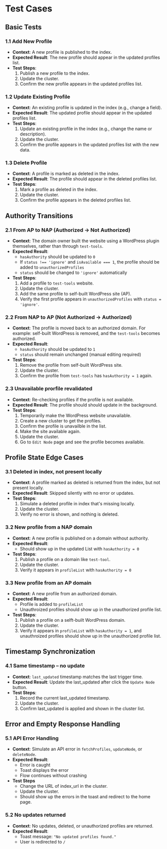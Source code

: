 # Test Cases

## Basic Tests

### 1.1 Add New Profile

- **Context**: A new profile is published to the index.
- **Expected Result**: The new profile should appear in the updated profiles list.
- **Test Steps**:
  1. Publish a new profile to the index.
  2. Update the cluster.
  3. Confirm the new profile appears in the updated profiles list.

### 1.2 Update Existing Profile

- **Context**: An existing profile is updated in the index (e.g., change a field).
- **Expected Result**: The updated profile should appear in the updated profiles list.
- **Test Steps**:
  1. Update an existing profile in the index (e.g., change the name or description).
  2. Update the cluster.
  3. Confirm the profile appears in the updated profiles list with the new data.

### 1.3 Delete Profile

- **Context**: A profile is marked as deleted in the index.
- **Expected Result**: The profile should appear in the deleted profiles list.
- **Test Steps**:
  1. Mark a profile as deleted in the index.
  2. Update the cluster.
  3. Confirm the profile appears in the deleted profiles list.

## Authority Transitions

### 2.1 From AP to NAP (Authorized -> Not Authorized)

- **Context**: The domain owner built the website using a WordPress plugin themselves, rather than through `test-tools`.
- **Expected Result**:
  - `hasAuthority` should be updated to `0`
  - If `status !== 'ignore'` and `isAvailable === 1`, the profile should be added to `unauthorizedProfiles`
  - `status` should be changed to `'ignore'` automatically
- **Test Steps**:
  1. Add a profile to `test-tools` website.
  2. Update the cluster.
  3. Add the same profile to self-built WordPress site (AP).
  4. Verify the first profile appears in `unauthorizedProfiles` with `status = 'ignore'`.

### 2.2 From NAP to AP (Not Authorized -> Authorized)

- **Context**: The profile is moved back to an authorized domain. For example: self-built WordPress is removed, and the `test-tools` becomes authorized.
- **Expected Result**:
  - `hasAuthority` should be updated to `1`
  - `status` should remain unchanged (manual editing required)
- **Test Steps**:
  1. Remove the profile from self-built WordPress site.
  2. Update the cluster.
  3. Confirm the profile from `test-tools` has `hasAuthority = 1` again.

### 2.3 Unavailable prorfile revalidated

- **Context**: Re-checking profiles if the profile is not available.
- **Expected Result**: The profile should should update in the background.
- **Test Steps**:
  1. Temporarily make the WordPress website unavailable.
  2. Create a new cluster to get the profiles.
  3. Confirm the profile is unavailble in the list.
  4. Make the site available again.
  5. Update the cluster.
  6. Go to `Edit Node` page and see the profile becomes available.

## Profile State Edge Cases

### 3.1 Deleted in index, not present locally

- **Context**: A profile marked as deleted is returned from the index, but not present locally.
- **Expected Result**: Skipped silently with no error or updates.
- **Test Steps**:
  1. Simulate a deleted profile in index that's missing locally.
  2. Update the cluster.
  3. Verify no error is shown, and nothing is deleted.

### 3.2 New profile from a NAP domain

- **Context**: A new profile is published on a domain without authority.
- **Expected Result**:
  - Should show up in the updated List with `hasAuthority = 0`
- **Test Steps**:
  1. Publish a profile on a domain like `test-tool`.
  2. Update the cluster.
  3. Verify it appears in `profileList` with `hasAuthority = 0`

### 3.3 New profile from an AP domain

- **Context**: A new profile from an authorized domain.
- **Expected Result**:
  - Profile is added to `profileList`
  - Unauthroized profiles should show up in the unauthorized profile list.
- **Test Steps**:
  1. Publish a profile on a selft-built WordPress domain.
  2. Update the cluster.
  3. Verify it appears in `profileList` with `hasAuthority = 1`, and unauthroized profiles should show up in the unauthorized profile list.

## Timestamp Synchronization

### 4.1 Same timestamp – no update

- **Context**: `last_updated` timestamp matches the last trigger time.
- **Expected Result**: Update the last_updated after click the `Update Node` button.
- **Test Steps**:
  1. Record the current last_updated timestamp.
  2. Update the cluster.
  3. Confirm last_updated is applied and shown in the cluster list.

## Error and Empty Response Handling

### 5.1 API Error Handling

- **Context**: Simulate an API error in `fetchProfiles`, `updateNode`, or `deleteNode`.
- **Expected Result**:
  - Error is caught
  - Toast displays the error
  - Flow continues without crashing
- **Test Steps**
  - Change the URL of index_url in the cluster.
  - Update the cluster.
  - Should show up the errors in the toast and redirect to the home page.

### 5.2 No updates returned

- **Context**: No updates, deleted, or unauthorized profiles are returned.
- **Expected Result**:
  - Toast message: `"No updated profiles found."`
  - User is redirected to `/`
